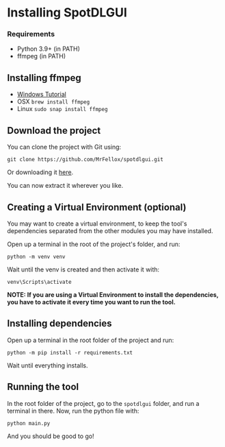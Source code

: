 # Installing SpotDLGUI

### Requirements

- Python 3.9+ (in PATH)
- ffmpeg (in PATH)

## Installing ffmpeg

- [Windows Tutorial](https://windowsloop.com/install-ffmpeg-windows-10/)
- OSX `brew install ffmpeg`
- Linux `sudo snap install ffmpeg`

## Download the project

You can clone the project with Git using:

```
git clone https://github.com/MrFellox/spotdlgui.git
```

Or downloading it [here](https://github.com/MrFellox/spotdlgui/releases/download/v1.0.1/spotdlgui.v1.0.1.zip).

You can now extract it wherever you like.

## Creating a Virtual Environment (optional)

You may want to create a virtual environment, to keep the tool's dependencies separated from the other modules you may have installed.

Open up a terminal in the root of the project's folder, and run:

```
python -m venv venv
```

Wait until the venv is created and then activate it with:

```
venv\Scripts\activate
```

**NOTE: If you are using a Virtual Environment to install the dependencies, you have to activate it every time you want to run the tool.**

## Installing dependencies

Open up a terminal in the root folder of the project and run:

```
python -m pip install -r requirements.txt
```

Wait until everything installs.

## Running the tool

In the root folder of the project, go to the `spotdlgui` folder, and run a terminal in there.
Now, run the python file with:

```
python main.py
```

And you should be good to go!